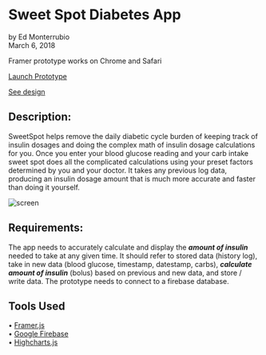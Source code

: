 # Sweet Spot Diabetes App
by Ed Monterrubio</br>
March 6, 2018

Framer prototype works on Chrome and Safari

<a href="https://framer.cloud/kcoOh" target="_blank">Launch Prototype</a>

<a href="http://edmonterrubio.com/projects/sweetSpot.html" target="_blank">See design</a>

## Description:
SweetSpot helps remove the daily diabetic cycle burden of keeping track of insulin dosages and doing the complex math of insulin dosage calculations for you. Once you enter your blood glucose reading and your carb intake sweet spot does all the complicated calculations using your preset factors determined by you and your doctor. It takes any previous log data, producing an insulin dosage amount that is much more accurate and faster than doing it yourself.

![screen](http://edmonterrubio.com/imgs/slider/sweetSpot_01.jpg)

## Requirements:
The app needs to accurately calculate and display the <strong><i>amount of insulin</i></strong> needed to take at any given time. It should refer to stored data (history log), take in new data (blood glucose, timestamp, datestamp, carbs), <strong><i>calculate amount of insulin</i></strong> (bolus) based on previous and new data, and store / write data. The prototype needs to connect to a firebase database.

## Tools Used
• <a href="https://framer.com/" target="_blank">Framer.js</a></br>
• <a href="https://console.firebase.google.com/" target="_blank">Google Firebase</a></br>
• <a href="https://www.highcharts.com/" target="_blank">Highcharts.js</a>
